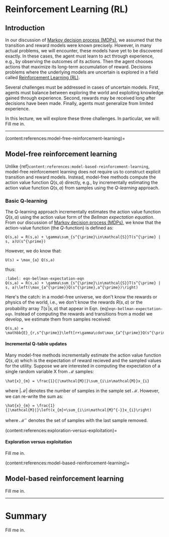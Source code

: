 # Reinforcement Learning (RL)

## Introduction
In our discussion of [Markov decision process (MDPs)](./mdp.md), we assumed that the transition and reward models were known precisely. However, in many actual problems, we will encounter, these models have yet to be discovered exactly. In these cases, the agent must learn to act through experience, e.g., by observing the outcomes of its actions. Then the agent chooses actions that maximize its long-term accumulation of reward. Decisions problems where the underlying models are uncertain is explored in a field called [Reinforcement Learning (RL)](https://en.wikipedia.org/wiki/Reinforcement_learning).

Several challenges must be addressed in cases of uncertain models. First, agents must balance between exploring the world and exploiting knowledge gained through experience. Second, rewards may be received long after decisions have been made. Finally, agents must generalize from limited experience. 

In this lecture, we will explore these three challenges. In particular, we will:
Fill me in.

---


(content:references:model-free-reinforcement-learning)=
## Model-free reinforcement learning
Unlike {ref}`content:references:model-based-reinforcement-learning`, model-free reinforcement learning does not require us to construct explicit transition and reward models. Instead, model-free methods compute the action value function $Q(s,a)$ directly, e.g., by incrementally estimating the action value function $Q(s,a)$ from samples using the _Q-learning_ approach. 

### Basic Q-learning
The Q-learning approach incrementally estimates the action value function $Q(s,a)$ using the action value form of the _Bellman expectation equation_. 
From our discussion of [Markov decision process (MDPs)](./mdp.md), we know that the action-value function (the $Q$-function) is defined as:

```{math}
Q(s,a) = R(s,a) + \gamma\sum_{s^{\prime}\in\mathcal{S}}T(s^{\prime} | s, a)U(s^{\prime})
```

However, we do know that:

```{math}
U(s) = \max_{a} Q(s,a)
```

thus:

```{math}
:label: eqn-bellman-expectation-eqn
Q(s,a) = R(s,a) + \gamma\sum_{s^{\prime}\in\mathcal{S}}T(s^{\prime} | s, a)\left(\max_{a^{\prime}}Q(s^{\prime},a^{\prime})\right)
```

Here's the catch: in a model-free universe, we don't know the rewards or physics of the world, i.e., we don't know the rewards $R(s,a)$ or the probability array $T(s^{\prime} | s, a)$ that appear in Eqn. {eq}`eqn-bellman-expectation-eqn`. Instead of computing the rewards and transitions from a model we develop, we estimate them from samples received:

```{math}
Q(s,a) = \mathbb{E}_{r,s^{\prime}}\left[r+\gamma\cdot\max_{a^{\prime}}Q(s^{\prime},a^{\prime})\right]
```

#### Incremental Q-table updates
Many model-free methods incrementally estimate the action value function $Q(s, a)$ which is the expectation of reward recieved and the sampled values for the utility. Suppose we are interested in computing the expectation of a single random variable X from $\mathcal{M}$ samples:

```{math}
\hat{x}_{m} = \frac{1}{|\mathcal{M}|}\sum_{i\in\mathcal{M}}x_{i}
```

where $|\mathcal{M}|$ denotes the number of samples in the sample set $\mathcal{M}$. However, we can re-write the sum as:

```{math}
\hat{x}_{m} = \frac{1}{|\mathcal{M}|}\left(x_{m}+\sum_{i\in\mathcal{M}^{-}}x_{i}\right)
```

where $\mathcal{M}^{-}$ denotes the set of samples with the last sample removed.  

(content:references:exploration-versus-exploitation)=
#### Exploration versus exploitation
Fill me in.

(content:references:model-based-reinforcement-learning)=
## Model-based reinforcement learning 
Fill me in.

--- 

# Summary
Fill me in.
